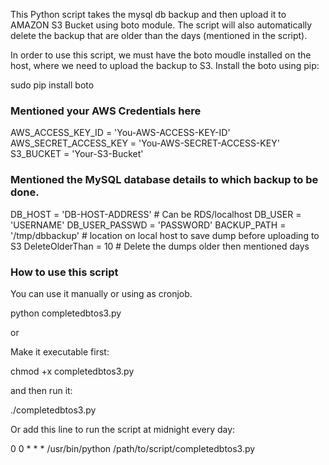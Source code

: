 
This Python script takes the mysql db backup and then upload it to AMAZON S3 Bucket using boto module. The script will also automatically delete the backup that are older than the days (mentioned in the script).

In order to use this script, we must have the boto moudle installed on the host, where we need to upload the backup to S3. Install the boto using pip:

sudo pip install boto

### Mentioned your AWS Credentials here ###

AWS_ACCESS_KEY_ID = 'You-AWS-ACCESS-KEY-ID'
AWS_SECRET_ACCESS_KEY = 'You-AWS-SECRET-ACCESS-KEY'
S3_BUCKET = 'Your-S3-Bucket'


### Mentioned the MySQL database details to which backup to be done.

DB_HOST = 'DB-HOST-ADDRESS' # Can be RDS/localhost
DB_USER = 'USERNAME'
DB_USER_PASSWD = 'PASSWORD'
BACKUP_PATH = '/tmp/dbbackup' # location on local host to save dump before uploading to S3
DeleteOlderThan = 10 # Delete the dumps older then mentioned days

### How to use this script

You can use it manually or using as cronjob.

python completedbtos3.py

or

Make it executable first:

chmod +x completedbtos3.py 

and then run it:

./completedbtos3.py

Or add this line to run the script at midnight every day:

0 0 * * * /usr/bin/python /path/to/script/completedbtos3.py
